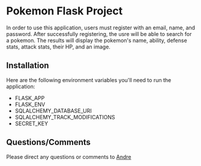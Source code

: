 # Pokemon Flask Project

In order to use this application, users must register with an email, name, and password. After successfully registering, the usre will be able to search for a pokemon. The results will display the pokemon's name, ability, defense stats, attack stats, their HP, and an image.


## Installation

Here are the following environment variables you'll need to run the application:

- FLASK_APP
- FLASK_ENV
- SQLALCHEMY_DATABASE_URI
- SQLALCHEMY_TRACK_MODIFICATIONS
- SECRET_KEY


## Questions/Comments
Please direct any questions or comments to [Andre](https://www.linkedin.com/in/andre-lonardo/)
